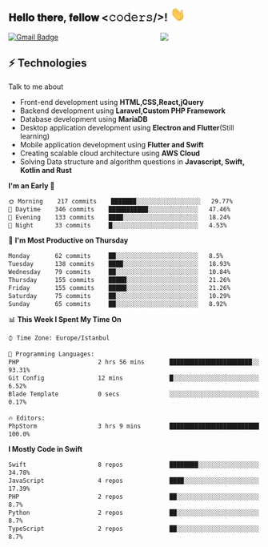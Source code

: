 <h2> 𝐇𝐞𝐥𝐥𝐨 𝐭𝐡𝐞𝐫𝐞, 𝐟𝐞𝐥𝐥𝐨𝐰 <𝚌𝚘𝚍𝚎𝚛𝚜/>! <img src="https://raw.githubusercontent.com/ABSphreak/ABSphreak/master/gifs/Hi.gif" width="30px"></h2>

<img align='right' src='https://user-images.githubusercontent.com/5713670/87202985-820dcb80-c2b6-11ea-9f56-7ec461c497c3.gif' width='200"'>

[![Gmail Badge](https://img.shields.io/badge/-osein.wtr@gmail.com-c14438?style=flat-square&logo=Gmail&logoColor=white&link=mailto:osein.wtr@gmail.com)](mailto:osein.wtr@gmail.com)


## ⚡ Technologies
Talk to me about
- Front-end development using **HTML,CSS,React,jQuery**
- Backend development using **Laravel,Custom PHP Framework**
- Database development using **MariaDB**
- Desktop application development using **Electron and Flutter**(Still learning)
- Mobile application development using **Flutter and Swift**
- Creating scalable cloud architecture using **AWS Cloud**
- Solving Data structure and algorithm questions in **Javascript, Swift, Kotlin and Rust**

<!--## Hello World!! 🤔
- 💬 Ask me about anything an everything.
- 📫 Read my blogs: [Harsh Blog](https://harshblog.xyz)
- 🎯 Portfolio site: [Portfolio](https://harshkumarkhatri.github.io/Portfolio-Site/index.html)
- 🔔 Subscribe:- [Harsh Kumar Khatri](https://www.youtube.com/channel/UCKNtMU9M559bmXxKoT6YeJw)
- ⚡ Fun fact: Internet users blink less than usual.-->

<!--START_SECTION:waka-->
**I'm an Early 🐤** 

```text
🌞 Morning    217 commits    ███████░░░░░░░░░░░░░░░░░░   29.77% 
🌆 Daytime    346 commits    ███████████░░░░░░░░░░░░░░   47.46% 
🌃 Evening    133 commits    ████░░░░░░░░░░░░░░░░░░░░░   18.24% 
🌙 Night      33 commits     █░░░░░░░░░░░░░░░░░░░░░░░░   4.53%

```
📅 **I'm Most Productive on Thursday** 

```text
Monday       62 commits     ██░░░░░░░░░░░░░░░░░░░░░░░   8.5% 
Tuesday      138 commits    ████░░░░░░░░░░░░░░░░░░░░░   18.93% 
Wednesday    79 commits     ██░░░░░░░░░░░░░░░░░░░░░░░   10.84% 
Thursday     155 commits    █████░░░░░░░░░░░░░░░░░░░░   21.26% 
Friday       155 commits    █████░░░░░░░░░░░░░░░░░░░░   21.26% 
Saturday     75 commits     ██░░░░░░░░░░░░░░░░░░░░░░░   10.29% 
Sunday       65 commits     ██░░░░░░░░░░░░░░░░░░░░░░░   8.92%

```


📊 **This Week I Spent My Time On** 

```text
⌚︎ Time Zone: Europe/Istanbul

💬 Programming Languages: 
PHP                      2 hrs 56 mins       ███████████████████████░░   93.31% 
Git Config               12 mins             █░░░░░░░░░░░░░░░░░░░░░░░░   6.52% 
Blade Template           0 secs              ░░░░░░░░░░░░░░░░░░░░░░░░░   0.17%

🔥 Editors: 
PhpStorm                 3 hrs 9 mins        █████████████████████████   100.0%

```

**I Mostly Code in Swift** 

```text
Swift                    8 repos             ████████░░░░░░░░░░░░░░░░░   34.78% 
JavaScript               4 repos             ████░░░░░░░░░░░░░░░░░░░░░   17.39% 
PHP                      2 repos             ██░░░░░░░░░░░░░░░░░░░░░░░   8.7% 
Python                   2 repos             ██░░░░░░░░░░░░░░░░░░░░░░░   8.7% 
TypeScript               2 repos             ██░░░░░░░░░░░░░░░░░░░░░░░   8.7%

```



<!--END_SECTION:waka-->
